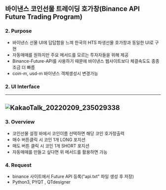 ##  바이낸스 코인선물 트레이딩 호가창(Binance API Future Trading Program)


### 2. Purpose
- 바이낸스 선물 UI에 답답함을 느껴 한국의 HTS 파생선물 호가창과 동일한 UI로 구현
- 자동매매를 원하지만 주요 메서드를 모르는 투자자들을 위해 제공
- Binance-Future-API를 사용하기 때문에 바이낸스 웹사이트보다 체결속도도 종종 조금 더 빠름
- coin-m, usd-m 바이낸스 객체생성시 변경가능


### 2. UI Interface
----
![KakaoTalk_20220209_235029338](https://user-images.githubusercontent.com/40832965/153558802-e102a735-e89e-4f79-bb4d-29ef26cee503.png)
----


### 3. Overview
- 코인선물 설정 바에서 코인이름 선택하면 해당 코인 호가창출력
- 매수 버튼클릭 시 코인 1개 LONG 포지션
- 매도 버튼 클릭 시 코인 1개 SHORT 포지션
- 자동매매를 만들고 싶다면 위 메서드를 활용하면 가능


### 4. Request
- binance 사이트에서 Future API 등록("api.txt" 파일 생성 후 저장)
- Python3, PYQT , QTdesigner




